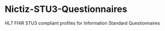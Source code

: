 # Nictiz-STU3-Questionnaires
HL7 FHIR STU3 compliant profiles for Information Standard Questionnaires
